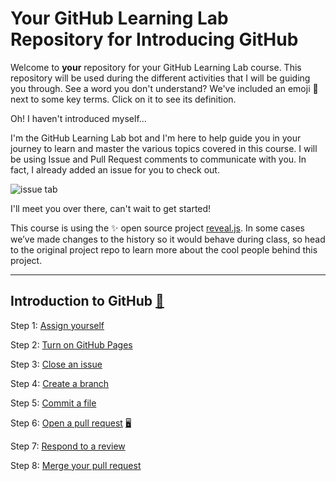 # Your GitHub Learning Lab Repository for Introducing GitHub

Welcome to **your** repository for your GitHub Learning Lab course. This repository will be used during the different activities that I will be guiding you through. See a word you don't understand? We've included an emoji 📖 next to some key terms. Click on it to see its definition.

Oh! I haven't introduced myself...

I'm the GitHub Learning Lab bot and I'm here to help guide you in your journey to learn and master the various topics covered in this course. I will be using Issue and Pull Request comments to communicate with you. In fact, I already added an issue for you to check out.

![issue tab](https://lab.github.com/public/images/issue_tab.png)

I'll meet you over there, can't wait to get started!

This course is using the :sparkles: open source project [reveal.js](https://github.com/hakimel/reveal.js/). In some cases we’ve made changes to the history so it would behave during class, so head to the original project repo to learn more about the cool people behind this project.

--------------------------------------------------------------------------------------------------------------------------------------------------------------------

## Introduction to GitHub [💎](https://lab.github.com/public/introduction-to-github.pdf)

Step 1: [Assign yourself](https://github.com/Zi-Tao/github-slideshow/issues/1)

Step 2: [Turn on GitHub Pages](https://github.com/Zi-Tao/github-slideshow/issues/1)

Step 3: [Close an issue](https://github.com/Zi-Tao/github-slideshow/issues/1)

Step 4: [Create a branch](https://github.com/Zi-Tao/github-slideshow/issues/2)

Step 5: [Commit a file](https://github.com/Zi-Tao/github-slideshow/issues/2)

Step 6: [Open a pull request](https://github.com/Zi-Tao/github-slideshow/issues/2) [🖥](https://www.youtube.com/watch?v=kJr-PIfLDl4)

Step 7: [Respond to a review](https://github.com/Zi-Tao/github-slideshow/pull/3)

Step 8: [Merge your pull request](https://github.com/Zi-Tao/github-slideshow/pull/3)

